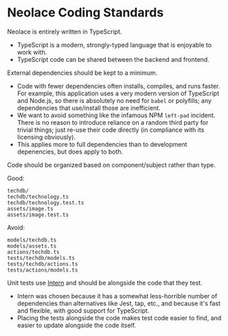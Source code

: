 # Neolace Coding Standards

Neolace is entirely written in TypeScript.

* TypeScript is a modern, strongly-typed language that is enjoyable to work with.
* TypeScript code can be shared between the backend and frontend.

External dependencies should be kept to a minimum.

* Code with fewer dependencies often installs, compiles, and runs faster. For example, this application uses a very modern version of TypeScript and Node.js, so there is absolutely no need for `babel` or polyfills; any dependencies that use/install those are inefficient.
* We want to avoid something like the infamous NPM `left-pad` incident. There is no reason to introduce reliance on a random third party for trivial things; just re-use their code directly (in compliance with its licensing obviously).
* This applies more to full dependencies than to development depenencies, but does apply to both.

Code should be organized based on component/subject rather than type.

Good:

```text
techdb/
techdb/technology.ts
techdb/technology.test.ts
assets/image.ts
assets/image.test.ts
```

Avoid:

```text
models/techdb.ts
models/assets.ts
actions/techdb.ts
tests/techdb/models.ts
tests/techdb/actions.ts
tests/actions/models.ts
```
  
Unit tests use [Intern](https://theintern.io/) and should be alongside the code that they test.

* Intern was chosen because it has a somewhat less-horrible number of dependencies than alternatives like Jest, tap, etc., and because it's fast and flexible, with good support for TypeScript.
* Placing the tests alongside the code makes test code easier to find, and easier to update alongside the code itself.

